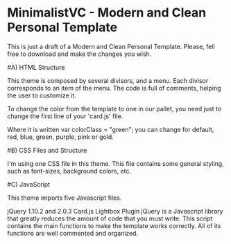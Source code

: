 # MinimalistVC - Modern and Clean Personal Template

This is just a draft of a Modern and Clean Personal Template.
Please, fell free to download and make the changes you wish.

#A) HTML Structure 

This theme is composed by several divisors, and a menu. Each divisor corresponds to an item of the menu. The code is full of comments, helping the user to customize it.

To change the color from the template to one in our pallet, you need just to change the first line of your 'card.js' file.

Where it is written var colorClass = "green"; you can change for default, red, blue, green, purple, pink or gold.

#B) CSS Files and Structure

I'm using one CSS file in this theme. This file contains some general styling, such as font-sizes, background colors, etc.

#C) JavaScript

This theme imports five Javascript files.

jQuery 1.10.2 and 2.0.3
Card.js
Lightbox Plugin
jQuery is a Javascript library that greatly reduces the amount of code that you must write.
This script contains the main functions to make the template works correctly. All of its functions are well commented and organized.



